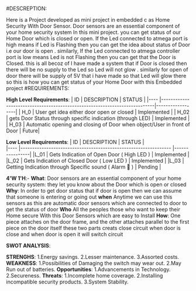#DESCREPTION:

Here is a Project developed as mini project in embedded c as Home Security With Door Sensor.
Door sensors are an essential component of your home security system In this mini project.
you can get status of our Home Door which is closed or open.
If the Led connected to atmega port is high means if Led is Flashing then you can get the idea about status of Door i.e our door is open .
similarly, If the Led connected to atmega controller port is low means Led is not Flashing then you can get that the Door is Closed.
this is all becoz of I have made a system that if Door is closed then there will be no supply to the Led so Led will not glow .
similarly for open of door there will be supply of 5V that i have made so that Led will glow there so this is how you can get status of your Home Door with this Embedded project
#REQUIREMENTS:

**High Level Requirements**:
|  ID     |             DESCRIPTION                                                   |       STATUS     |
|----     |---------------------------------------------------------------------------|------------------|
|  H_0    | User get idea either door open or closed                                  |    Implemented   |
|  H_02   | gets Door Status through specific indication (through LED)                |    Implemented   |
|  H_03   | Automatic opening and closing of Door when object/User in front of Door   |     Future|

**Low Level Requirements**:
|   ID     |             DESCRIPTION                                            |     STATUS     |  
|----      |----------------------------------------------------------------    |----------------|
|L_01      |          Gets Indication of Open Door ( High LED )                 |    Implemented |
|L_02      |          Gets Indication of Closed Door ( Low LED )                |    Implemented |
|L_03      |          Getting Indication through Specific sound ( Alarm 🚨 )   	|    Pending      |

__4'W 1'H__:-
**What**:
 Door sensors are an essential component of your home security system: they let you know about the Door which is open or closed
 **Why**:
 In order to get door status that if door is open then we can assume that someone is entering or going out
 **when**
   Anytime we can use this sensors as this are automatic door sensors which are connected to door to get the status of door
   **Who**
   All the peoples those who want to keep their Home secure With this Door Sensors which are easy to Install
   **How**:
   One piece attaches on the door frame, and the other attaches parallel to the first piece on the door itself
  these two parts creats close circuit when door is close and when door is open it will switch circuit
  
  __SWOT ANALYSIS__:
   
   __STRENGHS__:
                 1.Energy savings.
                 2.Lesser maintenance.
                 3.Assorted costs.
__WEAKNESS__:
                 1.Possibilities of Damaging the switch may wear out.
                 2.May Run out of batteries.
__Opportunities__:
                  1.Advancements in Technology.
                  2.Secureness.
__Threats__:
                 1.Incomplete home coverage.
                 2.Installing incompatible security products.
                 3.System Stability.
                 
  
  
  
  
  
  
  
  
  
  
  
  
  
  
  
  
  
  
  
  
  
